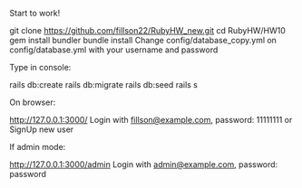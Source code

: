 Start to work!

git clone https://github.com/fillson22/RubyHW_new.git
cd RubyHW/HW10
gem install bundler
bundle install
Change config/database_copy.yml on config/database.yml with your username and password

Type in console:

rails db:create
rails db:migrate
rails db:seed
rails s

On browser:

http://127.0.0.1:3000/
Login with fillson@example.com, password: 11111111 or SignUp new user

If admin mode:

http://127.0.0.1:3000/admin
Login with admin@example.com, password: password
